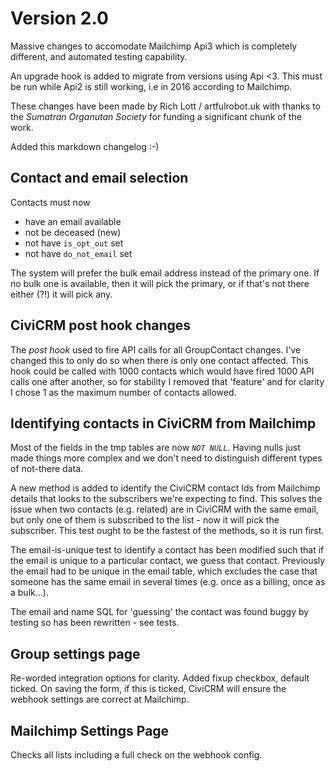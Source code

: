 # Version 2.0

Massive changes to accomodate Mailchimp Api3 which is completely different, and
automated testing capability.

An upgrade hook is added to migrate from versions using Api <3. This must be run
while Api2 is still working, i.e in 2016 according to Mailchimp.

These changes have been made by Rich Lott / artfulrobot.uk with thanks to the
*Sumatran Organutan Society* for funding a significant chunk of the work.

Added this markdown changelog :-)

## Contact and email selection

Contacts must now

- have an email available
- not be deceased (new)
- not have `is_opt_out` set
- not have `do_not_email` set

The system will prefer the bulk email address instead of the primary one.
If no bulk one is available, then it will pick the primary, or if that's not
there either (?!) it will pick any.

## CiviCRM post hook changes

The *post hook* used to fire API calls for all GroupContact changes. I've changed
this to only do so when there is only one contact affected. This hook could be
called with 1000 contacts which would have fired 1000 API calls one after
another, so for stability I removed that 'feature' and for clarity I chose 1 as
the maximum number of contacts allowed.


## Identifying contacts in CiviCRM from Mailchimp

Most of the fields in the tmp tables are now *`NOT NULL`*. Having nulls just made
things more complex and we don't need to distinguish different types of
not-there data.

A new method is added to identify the CiviCRM contact Ids from Mailchimp details
that looks to the subscribers we're expecting to find. This solves the issue
when two contacts (e.g. related) are in CiviCRM with the same email, but only
one of them is subscribed to the list - now it will pick the subscriber. This
test ought to be the fastest of the methods, so it is run first.

The email-is-unique test to identify a contact has been modified such that if
the email is unique to a particular contact, we guess that contact. Previously
the email had to be unique in the email table, which excludes the case that
someone has the same email in several times (e.g. once as a billing, once as a
bulk...).

The email and name SQL for 'guessing' the contact was found buggy by testing so
has been rewritten - see tests.


## Group settings page

Re-worded integration options for clarity. Added fixup checkbox, default ticked.
On saving the form, if this is ticked, CiviCRM will ensure the webhook settings
are correct at Mailchimp.

## Mailchimp Settings Page

Checks all lists including a full check on the webhook config.

